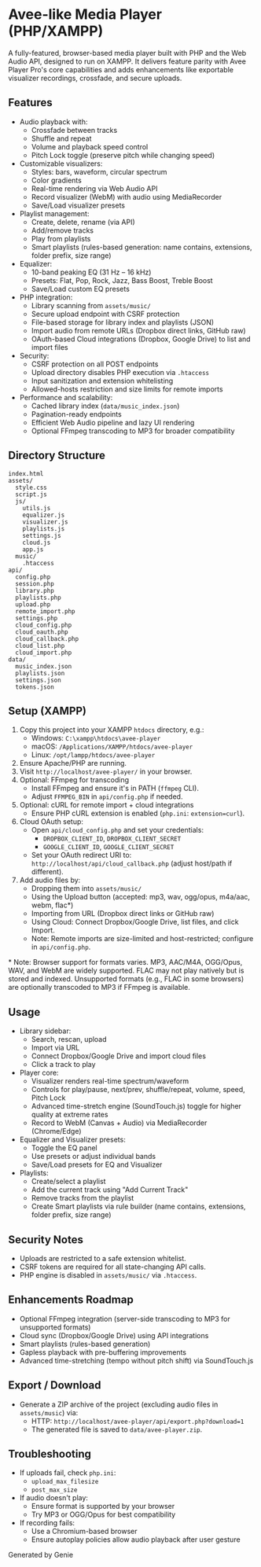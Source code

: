 # Avee-like Media Player (PHP/XAMPP)

A fully-featured, browser-based media player built with PHP and the Web Audio API, designed to run on XAMPP. It delivers feature parity with Avee Player Pro's core capabilities and adds enhancements like exportable visualizer recordings, crossfade, and secure uploads.

## Features

- Audio playback with:
  - Crossfade between tracks
  - Shuffle and repeat
  - Volume and playback speed control
  - Pitch Lock toggle (preserve pitch while changing speed)
- Customizable visualizers:
  - Styles: bars, waveform, circular spectrum
  - Color gradients
  - Real-time rendering via Web Audio API
  - Record visualizer (WebM) with audio using MediaRecorder
  - Save/Load visualizer presets
- Playlist management:
  - Create, delete, rename (via API)
  - Add/remove tracks
  - Play from playlists
  - Smart playlists (rules-based generation: name contains, extensions, folder prefix, size range)
- Equalizer:
  - 10-band peaking EQ (31 Hz – 16 kHz)
  - Presets: Flat, Pop, Rock, Jazz, Bass Boost, Treble Boost
  - Save/Load custom EQ presets
- PHP integration:
  - Library scanning from `assets/music/`
  - Secure upload endpoint with CSRF protection
  - File-based storage for library index and playlists (JSON)
  - Import audio from remote URLs (Dropbox direct links, GitHub raw)
  - OAuth-based Cloud integrations (Dropbox, Google Drive) to list and import files
- Security:
  - CSRF protection on all POST endpoints
  - Upload directory disables PHP execution via `.htaccess`
  - Input sanitization and extension whitelisting
  - Allowed-hosts restriction and size limits for remote imports
- Performance and scalability:
  - Cached library index (`data/music_index.json`)
  - Pagination-ready endpoints
  - Efficient Web Audio pipeline and lazy UI rendering
  - Optional FFmpeg transcoding to MP3 for broader compatibility

## Directory Structure

```
index.html
assets/
  style.css
  script.js
  js/
    utils.js
    equalizer.js
    visualizer.js
    playlists.js
    settings.js
    cloud.js
    app.js
  music/
    .htaccess
api/
  config.php
  session.php
  library.php
  playlists.php
  upload.php
  remote_import.php
  settings.php
  cloud_config.php
  cloud_oauth.php
  cloud_callback.php
  cloud_list.php
  cloud_import.php
data/
  music_index.json
  playlists.json
  settings.json
  tokens.json
```

## Setup (XAMPP)

1. Copy this project into your XAMPP `htdocs` directory, e.g.:
   - Windows: `C:\xampp\htdocs\avee-player`
   - macOS: `/Applications/XAMPP/htdocs/avee-player`
   - Linux: `/opt/lampp/htdocs/avee-player`
2. Ensure Apache/PHP are running.
3. Visit `http://localhost/avee-player/` in your browser.
4. Optional: FFmpeg for transcoding
   - Install FFmpeg and ensure it's in PATH (`ffmpeg` CLI).
   - Adjust `FFMPEG_BIN` in `api/config.php` if needed.
5. Optional: cURL for remote import + cloud integrations
   - Ensure PHP cURL extension is enabled (`php.ini`: `extension=curl`).
6. Cloud OAuth setup:
   - Open `api/cloud_config.php` and set your credentials:
     - `DROPBOX_CLIENT_ID`, `DROPBOX_CLIENT_SECRET`
     - `GOOGLE_CLIENT_ID`, `GOOGLE_CLIENT_SECRET`
   - Set your OAuth redirect URI to: `http://localhost/api/cloud_callback.php` (adjust host/path if different).
7. Add audio files by:
   - Dropping them into `assets/music/`
   - Using the Upload button (accepted: mp3, wav, ogg/opus, m4a/aac, webm, flac*)
   - Importing from URL (Dropbox direct links or GitHub raw)
   - Using Cloud: Connect Dropbox/Google Drive, list files, and click Import.
   - Note: Remote imports are size-limited and host-restricted; configure in `api/config.php`.

\* Note: Browser support for formats varies. MP3, AAC/M4A, OGG/Opus, WAV, and WebM are widely supported. FLAC may not play natively but is stored and indexed. Unsupported formats (e.g., FLAC in some browsers) are optionally transcoded to MP3 if FFmpeg is available.

## Usage

- Library sidebar:
  - Search, rescan, upload
  - Import via URL
  - Connect Dropbox/Google Drive and import cloud files
  - Click a track to play
- Player core:
  - Visualizer renders real-time spectrum/waveform
  - Controls for play/pause, next/prev, shuffle/repeat, volume, speed, Pitch Lock
  - Advanced time-stretch engine (SoundTouch.js) toggle for higher quality at extreme rates
  - Record to WebM (Canvas + Audio) via MediaRecorder (Chrome/Edge)
- Equalizer and Visualizer presets:
  - Toggle the EQ panel
  - Use presets or adjust individual bands
  - Save/Load presets for EQ and Visualizer
- Playlists:
  - Create/select a playlist
  - Add the current track using "Add Current Track"
  - Remove tracks from the playlist
  - Create Smart playlists via rule builder (name contains, extensions, folder prefix, size range)

## Security Notes

- Uploads are restricted to a safe extension whitelist.
- CSRF tokens are required for all state-changing API calls.
- PHP engine is disabled in `assets/music/` via `.htaccess`.

## Enhancements Roadmap

- Optional FFmpeg integration (server-side transcoding to MP3 for unsupported formats)
- Cloud sync (Dropbox/Google Drive) using API integrations
- Smart playlists (rules-based generation)
- Gapless playback with pre-buffering improvements
- Advanced time-stretching (tempo without pitch shift) via SoundTouch.js

## Export / Download

- Generate a ZIP archive of the project (excluding audio files in `assets/music`) via:
  - HTTP: `http://localhost/avee-player/api/export.php?download=1`
  - The generated file is saved to `data/avee-player.zip`.

## Troubleshooting

- If uploads fail, check `php.ini`:
  - `upload_max_filesize`
  - `post_max_size`
- If audio doesn't play:
  - Ensure format is supported by your browser
  - Try MP3 or OGG/Opus for best compatibility
- If recording fails:
  - Use a Chromium-based browser
  - Ensure autoplay policies allow audio playback after user gesture

Generated by Genie
